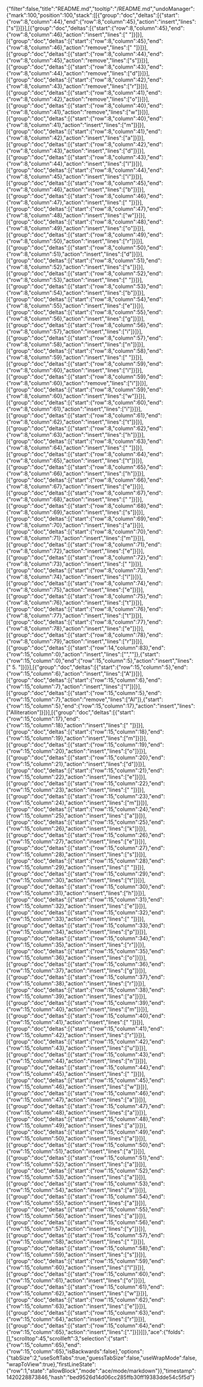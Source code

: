 {"filter":false,"title":"README.md","tooltip":"/README.md","undoManager":{"mark":100,"position":100,"stack":[[{"group":"doc","deltas":[{"start":{"row":8,"column":44},"end":{"row":8,"column":45},"action":"insert","lines":["s"]}]}],[{"group":"doc","deltas":[{"start":{"row":8,"column":45},"end":{"row":8,"column":46},"action":"insert","lines":[" "]}]}],[{"group":"doc","deltas":[{"start":{"row":8,"column":45},"end":{"row":8,"column":46},"action":"remove","lines":[" "]}]}],[{"group":"doc","deltas":[{"start":{"row":8,"column":44},"end":{"row":8,"column":45},"action":"remove","lines":["s"]}]}],[{"group":"doc","deltas":[{"start":{"row":8,"column":43},"end":{"row":8,"column":44},"action":"remove","lines":["d"]}]}],[{"group":"doc","deltas":[{"start":{"row":8,"column":42},"end":{"row":8,"column":43},"action":"remove","lines":["r"]}]}],[{"group":"doc","deltas":[{"start":{"row":8,"column":41},"end":{"row":8,"column":42},"action":"remove","lines":["o"]}]}],[{"group":"doc","deltas":[{"start":{"row":8,"column":40},"end":{"row":8,"column":41},"action":"remove","lines":["w"]}]}],[{"group":"doc","deltas":[{"start":{"row":8,"column":40},"end":{"row":8,"column":41},"action":"insert","lines":["m"]}]}],[{"group":"doc","deltas":[{"start":{"row":8,"column":41},"end":{"row":8,"column":42},"action":"insert","lines":["a"]}]}],[{"group":"doc","deltas":[{"start":{"row":8,"column":42},"end":{"row":8,"column":43},"action":"insert","lines":["d"]}]}],[{"group":"doc","deltas":[{"start":{"row":8,"column":43},"end":{"row":8,"column":44},"action":"insert","lines":["l"]}]}],[{"group":"doc","deltas":[{"start":{"row":8,"column":44},"end":{"row":8,"column":45},"action":"insert","lines":["i"]}]}],[{"group":"doc","deltas":[{"start":{"row":8,"column":45},"end":{"row":8,"column":46},"action":"insert","lines":["b"]}]}],[{"group":"doc","deltas":[{"start":{"row":8,"column":46},"end":{"row":8,"column":47},"action":"insert","lines":[" "]}]}],[{"group":"doc","deltas":[{"start":{"row":8,"column":47},"end":{"row":8,"column":48},"action":"insert","lines":["w"]}]}],[{"group":"doc","deltas":[{"start":{"row":8,"column":48},"end":{"row":8,"column":49},"action":"insert","lines":["o"]}]}],[{"group":"doc","deltas":[{"start":{"row":8,"column":49},"end":{"row":8,"column":50},"action":"insert","lines":["r"]}]}],[{"group":"doc","deltas":[{"start":{"row":8,"column":50},"end":{"row":8,"column":51},"action":"insert","lines":["d"]}]}],[{"group":"doc","deltas":[{"start":{"row":8,"column":51},"end":{"row":8,"column":52},"action":"insert","lines":["s"]}]}],[{"group":"doc","deltas":[{"start":{"row":8,"column":52},"end":{"row":8,"column":53},"action":"insert","lines":[" "]}]}],[{"group":"doc","deltas":[{"start":{"row":8,"column":53},"end":{"row":8,"column":54},"action":"insert","lines":["b"]}]}],[{"group":"doc","deltas":[{"start":{"row":8,"column":54},"end":{"row":8,"column":55},"action":"insert","lines":["e"]}]}],[{"group":"doc","deltas":[{"start":{"row":8,"column":55},"end":{"row":8,"column":56},"action":"insert","lines":["g"]}]}],[{"group":"doc","deltas":[{"start":{"row":8,"column":56},"end":{"row":8,"column":57},"action":"insert","lines":["i"]}]}],[{"group":"doc","deltas":[{"start":{"row":8,"column":57},"end":{"row":8,"column":58},"action":"insert","lines":["n"]}]}],[{"group":"doc","deltas":[{"start":{"row":8,"column":58},"end":{"row":8,"column":59},"action":"insert","lines":[" "]}]}],[{"group":"doc","deltas":[{"start":{"row":8,"column":59},"end":{"row":8,"column":60},"action":"insert","lines":["i"]}]}],[{"group":"doc","deltas":[{"start":{"row":8,"column":59},"end":{"row":8,"column":60},"action":"remove","lines":["i"]}]}],[{"group":"doc","deltas":[{"start":{"row":8,"column":59},"end":{"row":8,"column":60},"action":"insert","lines":["w"]}]}],[{"group":"doc","deltas":[{"start":{"row":8,"column":60},"end":{"row":8,"column":61},"action":"insert","lines":["i"]}]}],[{"group":"doc","deltas":[{"start":{"row":8,"column":61},"end":{"row":8,"column":62},"action":"insert","lines":["t"]}]}],[{"group":"doc","deltas":[{"start":{"row":8,"column":62},"end":{"row":8,"column":63},"action":"insert","lines":["h"]}]}],[{"group":"doc","deltas":[{"start":{"row":8,"column":63},"end":{"row":8,"column":64},"action":"insert","lines":[" "]}]}],[{"group":"doc","deltas":[{"start":{"row":8,"column":64},"end":{"row":8,"column":65},"action":"insert","lines":["t"]}]}],[{"group":"doc","deltas":[{"start":{"row":8,"column":65},"end":{"row":8,"column":66},"action":"insert","lines":["h"]}]}],[{"group":"doc","deltas":[{"start":{"row":8,"column":66},"end":{"row":8,"column":67},"action":"insert","lines":["e"]}]}],[{"group":"doc","deltas":[{"start":{"row":8,"column":67},"end":{"row":8,"column":68},"action":"insert","lines":[" "]}]}],[{"group":"doc","deltas":[{"start":{"row":8,"column":68},"end":{"row":8,"column":69},"action":"insert","lines":["s"]}]}],[{"group":"doc","deltas":[{"start":{"row":8,"column":69},"end":{"row":8,"column":70},"action":"insert","lines":["a"]}]}],[{"group":"doc","deltas":[{"start":{"row":8,"column":70},"end":{"row":8,"column":71},"action":"insert","lines":["m"]}]}],[{"group":"doc","deltas":[{"start":{"row":8,"column":71},"end":{"row":8,"column":72},"action":"insert","lines":["e"]}]}],[{"group":"doc","deltas":[{"start":{"row":8,"column":72},"end":{"row":8,"column":73},"action":"insert","lines":[" "]}]}],[{"group":"doc","deltas":[{"start":{"row":8,"column":73},"end":{"row":8,"column":74},"action":"insert","lines":["l"]}]}],[{"group":"doc","deltas":[{"start":{"row":8,"column":74},"end":{"row":8,"column":75},"action":"insert","lines":["e"]}]}],[{"group":"doc","deltas":[{"start":{"row":8,"column":75},"end":{"row":8,"column":76},"action":"insert","lines":["t"]}]}],[{"group":"doc","deltas":[{"start":{"row":8,"column":76},"end":{"row":8,"column":77},"action":"insert","lines":["t"]}]}],[{"group":"doc","deltas":[{"start":{"row":8,"column":77},"end":{"row":8,"column":78},"action":"insert","lines":["e"]}]}],[{"group":"doc","deltas":[{"start":{"row":8,"column":78},"end":{"row":8,"column":79},"action":"insert","lines":["r"]}]}],[{"group":"doc","deltas":[{"start":{"row":14,"column":83},"end":{"row":15,"column":0},"action":"insert","lines":["",""]},{"start":{"row":15,"column":0},"end":{"row":15,"column":5},"action":"insert","lines":["  5. "]}]}],[{"group":"doc","deltas":[{"start":{"row":15,"column":5},"end":{"row":15,"column":6},"action":"insert","lines":["A"]}]}],[{"group":"doc","deltas":[{"start":{"row":15,"column":6},"end":{"row":15,"column":7},"action":"insert","lines":["l"]}]}],[{"group":"doc","deltas":[{"start":{"row":15,"column":5},"end":{"row":15,"column":7},"action":"remove","lines":["Al"]},{"start":{"row":15,"column":5},"end":{"row":15,"column":17},"action":"insert","lines":["Alliteration"]}]}],[{"group":"doc","deltas":[{"start":{"row":15,"column":17},"end":{"row":15,"column":18},"action":"insert","lines":[" "]}]}],[{"group":"doc","deltas":[{"start":{"row":15,"column":18},"end":{"row":15,"column":19},"action":"insert","lines":["m"]}]}],[{"group":"doc","deltas":[{"start":{"row":15,"column":19},"end":{"row":15,"column":20},"action":"insert","lines":["o"]}]}],[{"group":"doc","deltas":[{"start":{"row":15,"column":20},"end":{"row":15,"column":21},"action":"insert","lines":["d"]}]}],[{"group":"doc","deltas":[{"start":{"row":15,"column":21},"end":{"row":15,"column":22},"action":"insert","lines":["e"]}]}],[{"group":"doc","deltas":[{"start":{"row":15,"column":22},"end":{"row":15,"column":23},"action":"insert","lines":[" "]}]}],[{"group":"doc","deltas":[{"start":{"row":15,"column":23},"end":{"row":15,"column":24},"action":"insert","lines":["m"]}]}],[{"group":"doc","deltas":[{"start":{"row":15,"column":24},"end":{"row":15,"column":25},"action":"insert","lines":["a"]}]}],[{"group":"doc","deltas":[{"start":{"row":15,"column":25},"end":{"row":15,"column":26},"action":"insert","lines":["k"]}]}],[{"group":"doc","deltas":[{"start":{"row":15,"column":26},"end":{"row":15,"column":27},"action":"insert","lines":["e"]}]}],[{"group":"doc","deltas":[{"start":{"row":15,"column":27},"end":{"row":15,"column":28},"action":"insert","lines":["s"]}]}],[{"group":"doc","deltas":[{"start":{"row":15,"column":28},"end":{"row":15,"column":29},"action":"insert","lines":[" "]}]}],[{"group":"doc","deltas":[{"start":{"row":15,"column":29},"end":{"row":15,"column":30},"action":"insert","lines":["t"]}]}],[{"group":"doc","deltas":[{"start":{"row":15,"column":30},"end":{"row":15,"column":31},"action":"insert","lines":["h"]}]}],[{"group":"doc","deltas":[{"start":{"row":15,"column":31},"end":{"row":15,"column":32},"action":"insert","lines":["e"]}]}],[{"group":"doc","deltas":[{"start":{"row":15,"column":32},"end":{"row":15,"column":33},"action":"insert","lines":[" "]}]}],[{"group":"doc","deltas":[{"start":{"row":15,"column":33},"end":{"row":15,"column":34},"action":"insert","lines":["p"]}]}],[{"group":"doc","deltas":[{"start":{"row":15,"column":34},"end":{"row":15,"column":35},"action":"insert","lines":["r"]}]}],[{"group":"doc","deltas":[{"start":{"row":15,"column":35},"end":{"row":15,"column":36},"action":"insert","lines":["o"]}]}],[{"group":"doc","deltas":[{"start":{"row":15,"column":36},"end":{"row":15,"column":37},"action":"insert","lines":["g"]}]}],[{"group":"doc","deltas":[{"start":{"row":15,"column":37},"end":{"row":15,"column":38},"action":"insert","lines":["r"]}]}],[{"group":"doc","deltas":[{"start":{"row":15,"column":38},"end":{"row":15,"column":39},"action":"insert","lines":["a"]}]}],[{"group":"doc","deltas":[{"start":{"row":15,"column":39},"end":{"row":15,"column":40},"action":"insert","lines":["m"]}]}],[{"group":"doc","deltas":[{"start":{"row":15,"column":40},"end":{"row":15,"column":41},"action":"insert","lines":[" "]}]}],[{"group":"doc","deltas":[{"start":{"row":15,"column":41},"end":{"row":15,"column":42},"action":"insert","lines":["r"]}]}],[{"group":"doc","deltas":[{"start":{"row":15,"column":42},"end":{"row":15,"column":43},"action":"insert","lines":["u"]}]}],[{"group":"doc","deltas":[{"start":{"row":15,"column":43},"end":{"row":15,"column":44},"action":"insert","lines":["n"]}]}],[{"group":"doc","deltas":[{"start":{"row":15,"column":44},"end":{"row":15,"column":45},"action":"insert","lines":[" "]}]}],[{"group":"doc","deltas":[{"start":{"row":15,"column":45},"end":{"row":15,"column":46},"action":"insert","lines":["w"]}]}],[{"group":"doc","deltas":[{"start":{"row":15,"column":46},"end":{"row":15,"column":47},"action":"insert","lines":["a"]}]}],[{"group":"doc","deltas":[{"start":{"row":15,"column":47},"end":{"row":15,"column":48},"action":"insert","lines":["a"]}]}],[{"group":"doc","deltas":[{"start":{"row":15,"column":48},"end":{"row":15,"column":49},"action":"insert","lines":["a"]}]}],[{"group":"doc","deltas":[{"start":{"row":15,"column":49},"end":{"row":15,"column":50},"action":"insert","lines":["a"]}]}],[{"group":"doc","deltas":[{"start":{"row":15,"column":50},"end":{"row":15,"column":51},"action":"insert","lines":["a"]}]}],[{"group":"doc","deltas":[{"start":{"row":15,"column":51},"end":{"row":15,"column":52},"action":"insert","lines":["a"]}]}],[{"group":"doc","deltas":[{"start":{"row":15,"column":52},"end":{"row":15,"column":53},"action":"insert","lines":["a"]}]}],[{"group":"doc","deltas":[{"start":{"row":15,"column":53},"end":{"row":15,"column":54},"action":"insert","lines":["a"]}]}],[{"group":"doc","deltas":[{"start":{"row":15,"column":54},"end":{"row":15,"column":55},"action":"insert","lines":["a"]}]}],[{"group":"doc","deltas":[{"start":{"row":15,"column":55},"end":{"row":15,"column":56},"action":"insert","lines":["a"]}]}],[{"group":"doc","deltas":[{"start":{"row":15,"column":56},"end":{"row":15,"column":57},"action":"insert","lines":["y"]}]}],[{"group":"doc","deltas":[{"start":{"row":15,"column":57},"end":{"row":15,"column":58},"action":"insert","lines":[" "]}]}],[{"group":"doc","deltas":[{"start":{"row":15,"column":58},"end":{"row":15,"column":59},"action":"insert","lines":["s"]}]}],[{"group":"doc","deltas":[{"start":{"row":15,"column":59},"end":{"row":15,"column":60},"action":"insert","lines":["l"]}]}],[{"group":"doc","deltas":[{"start":{"row":15,"column":60},"end":{"row":15,"column":61},"action":"insert","lines":["o"]}]}],[{"group":"doc","deltas":[{"start":{"row":15,"column":61},"end":{"row":15,"column":62},"action":"insert","lines":["w"]}]}],[{"group":"doc","deltas":[{"start":{"row":15,"column":62},"end":{"row":15,"column":63},"action":"insert","lines":["e"]}]}],[{"group":"doc","deltas":[{"start":{"row":15,"column":63},"end":{"row":15,"column":64},"action":"insert","lines":["r"]}]}],[{"group":"doc","deltas":[{"start":{"row":15,"column":64},"end":{"row":15,"column":65},"action":"insert","lines":["."]}]}]]},"ace":{"folds":[],"scrolltop":45,"scrollleft":3,"selection":{"start":{"row":15,"column":65},"end":{"row":15,"column":65},"isBackwards":false},"options":{"tabSize":2,"useSoftTabs":true,"guessTabSize":false,"useWrapMode":false,"wrapToView":true},"firstLineState":{"row":1,"state":"allowBlock","mode":"ace/mode/markdown"}},"timestamp":1420228873846,"hash":"bed9526d14d06cc285ffb30ff19383dde54c5f5d"}